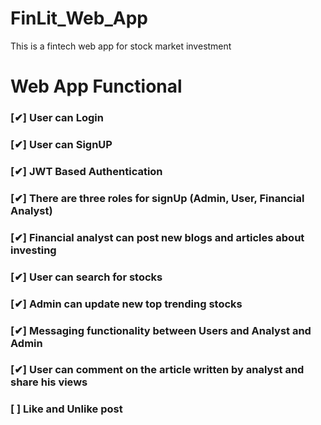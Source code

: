 # FinLit_Web_App

This is a fintech web app for stock market investment

# Web App Functional

### [✔] User can Login 
### [✔] User can SignUP
### [✔] JWT Based Authentication
### [✔] There are three roles for signUp (Admin, User, Financial Analyst)
### [✔] Financial analyst can post new blogs and articles about investing
### [✔] User can search for stocks
### [✔] Admin can update new top trending stocks 
### [✔] Messaging functionality between Users and Analyst and Admin
### [✔] User can comment on the article written by analyst and share his views
### [ ] Like and Unlike post

